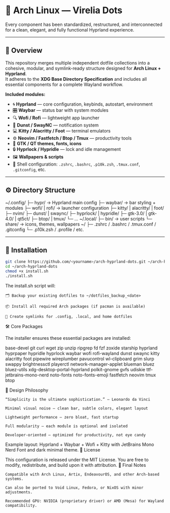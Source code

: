 # 🌌 Arch Linux — Virelia Dots
 
Every component has been standardized, restructured, and interconnected for a clean, elegant, and fully functional Hyprland experience.

---

## 🧩 Overview  
This repository merges multiple independent dotfile collections into a cohesive, modular, and symlink-ready structure designed for **Arch Linux + Hyprland**.  
It adheres to the **XDG Base Directory Specification** and includes all essential components for a complete Wayland workflow.

**Included modules:**  
- 🌀 **Hyprland** — core configuration, keybinds, autostart, environment  
- 🎛️ **Waybar** — status bar with system modules  
- 🔍 **Wofi / Rofi** — lightweight app launcher  
- 💬 **Dunst / SwayNC** — notification system  
- 💻 **Kitty / Alacritty / Foot** — terminal emulators  
- ⚙️ **Neovim / Fastfetch / Btop / Tmux** — productivity tools  
- 🎨 **GTK / QT themes, fonts, icons**  
- 🔒 **Hyprlock / Hypridle** — lock and idle management  
- 🖼️ **Wallpapers & scripts**  
- 🐚 Shell configuration: `.zshrc`, `.bashrc`, `.p10k.zsh`, `.tmux.conf`, `.gitconfig`, etc.  

---

## ⚙️ Directory Structure  

~/.config/
├─ hypr/ → Hyprland main config
├─ waybar/ → bar styling + modules
├─ wofi/ | rofi/ → launcher configuration
├─ kitty/ | alacritty/ | foot/
├─ nvim/
├─ dunst/ | swaync/
├─ hyprlock/ | hypridle/
├─ gtk-3.0/ | gtk-4.0/ | qt5ct/
├─ btop/ | tmux/
└─ ...
~/.local/
├─ bin/ → user scripts
└─ share/ → icons, themes, wallpapers
~/
├─ .zshrc / .bashrc / .tmux.conf / .gitconfig
└─ .p10k.zsh / .profile / etc.


---

## 🚀 Installation  

```bash
git clone https://github.com/<yourname>/arch-hyprland-dots.git ~/arch-hyprland-dots
cd ~/arch-hyprland-dots
chmod +x install.sh
./install.sh
```
The install.sh script will:

    🗂️ Backup your existing dotfiles to ~/dotfiles_backup_<date>

    📦 Install all required Arch packages (if pacman is available)

    🔗 Create symlinks for .config, .local, and home dotfiles

🛠️ Core Packages

The installer ensures these essential packages are installed:

base-devel git curl wget zip unzip ripgrep fd fzf zoxide starship
hyprland hyprpaper hypridle hyprlock
waybar wofi rofi-wayland dunst swaync
kitty alacritty foot
pipewire wireplumber pavucontrol wl-clipboard
grim slurp swappy brightnessctl playerctl network-manager-applet
blueman bluez bluez-utils
xdg-desktop-portal-hyprland polkit-gnome gvfs udiskie
ttf-jetbrains-mono-nerd noto-fonts noto-fonts-emoji
fastfetch neovim tmux btop

🎨 Design Philosophy

    “Simplicity is the ultimate sophistication.” — Leonardo da Vinci

    Minimal visual noise — clean bar, subtle colors, elegant layout

    Lightweight performance — zero bloat, fast startup

    Full modularity — each module is optional and isolated

    Developer-oriented — optimized for productivity, not eye candy
    
Example layout: Hyprland + Waybar + Wofi + Kitty with JetBrains Mono Nerd Font and dark minimal theme.
📄 License

This configuration is released under the MIT License.
You are free to modify, redistribute, and build upon it with attribution.
🧭 Final Notes

    Compatible with Arch Linux, Artix, EndeavourOS, and other Arch-based systems.

    Can also be ported to Void Linux, Fedora, or NixOS with minor adjustments.

    Recommended GPU: NVIDIA (proprietary driver) or AMD (Mesa) for Wayland compatibility.
